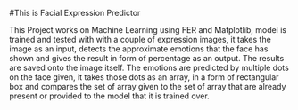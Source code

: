 #This is Facial Expression Predictor

This Project works on Machine Learning using FER and Matplotlib, model is trained and tested with with a couple of expression images, it takes the image as an input, detects the approximate emotions that the face has shown and gives the result in form of percentage as an output. The results are saved onto the image itself. The emotions are predicted by multiple dots on the face given, it takes those dots as an array, in a form of rectangular box and compares the set of array given to the set of array that are already present or provided to the model that it is trained over.
